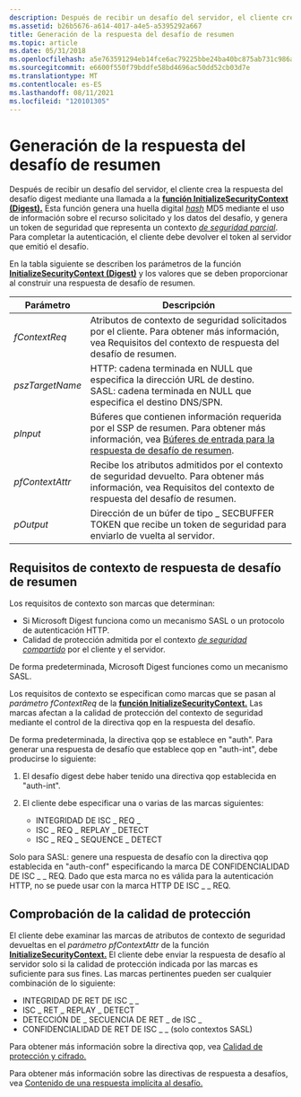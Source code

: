 ```yaml
---
description: Después de recibir un desafío del servidor, el cliente crea la respuesta del desafío digest mediante una llamada a la función InitializeSecurityContext (Digest).
ms.assetid: b26b5676-a614-4017-a4e5-a5395292a667
title: Generación de la respuesta del desafío de resumen
ms.topic: article
ms.date: 05/31/2018
ms.openlocfilehash: a5e763591294eb14fce6ac79225bbe24ba40bc875ab731c986a694df956ee356
ms.sourcegitcommit: e6600f550f79bddfe58bd4696ac50dd52cb03d7e
ms.translationtype: MT
ms.contentlocale: es-ES
ms.lasthandoff: 08/11/2021
ms.locfileid: "120101305"
---
```

# <a name="generating-the-digest-challenge-response"></a>Generación de la respuesta del desafío de resumen

Después de recibir un desafío del servidor, el cliente crea la respuesta del desafío digest mediante una llamada a la [**función InitializeSecurityContext (Digest).**](/windows/win32/api/sspi/nf-sspi-initializesecuritycontexta) Esta función genera una huella digital [*hash*](/windows/desktop/SecGloss/h-gly) MD5 mediante el uso de información sobre el recurso solicitado y los datos del desafío, y genera un token de seguridad que representa un contexto [*de seguridad parcial*](/windows/desktop/SecGloss/s-gly). Para completar la autenticación, el cliente debe devolver el token al servidor que emitió el desafío.

En la tabla siguiente se describen los parámetros de la función [**InitializeSecurityContext (Digest)**](/windows/win32/api/sspi/nf-sspi-initializesecuritycontexta) [](/windows/desktop/SecGloss/c-gly)y los valores que se deben proporcionar al construir una respuesta de desafío de resumen.



| Parámetro                  | Descripción                                                                                                                                                                                               |
|----------------------------|-----------------------------------------------------------------------------------------------------------------------------------------------------------------------------------------------------------|
| *fContextReq*<br/>   | Atributos de contexto de seguridad solicitados por el cliente. Para obtener más información, vea Requisitos del contexto de respuesta del desafío de resumen.<br/>                                                             |
| *pszTargetName*<br/> | HTTP: cadena terminada en NULL que especifica la dirección URL de destino.<br/> SASL: cadena terminada en NULL que especifica el destino DNS/SPN.<br/>                                                         |
| *pInput*<br/>        | Búferes que contienen información requerida por el SSP de resumen. Para obtener más información, vea [Búferes de entrada para la respuesta de desafío de resumen](input-buffers-for-the-digest-challenge-response.md).<br/> |
| *pfContextAttr*<br/> | Recibe los atributos admitidos por el contexto de seguridad devuelto. Para obtener más información, vea Requisitos del contexto de respuesta del desafío de resumen.<br/>                                                  |
| *pOutput*<br/>       | Dirección de un búfer de tipo \_ SECBUFFER TOKEN que recibe un token de seguridad para enviarlo de vuelta al servidor.<br/>                                                                                           |



 

## <a name="digest-challenge-response-context-requirements"></a>Requisitos de contexto de respuesta de desafío de resumen

Los requisitos de contexto son marcas que determinan:

-   Si Microsoft Digest funciona como un mecanismo SASL o un protocolo de autenticación HTTP.
-   Calidad de protección admitida por el contexto [*de seguridad compartido*](/windows/desktop/SecGloss/s-gly) por el cliente y el servidor.

De forma predeterminada, Microsoft Digest funciones como un mecanismo SASL.

Los requisitos de contexto se especifican como marcas que se pasan al *parámetro fContextReq* de la [**función InitializeSecurityContext.**](/windows/win32/api/sspi/nf-sspi-initializesecuritycontexta) Las marcas afectan a la calidad de protección del contexto de seguridad mediante el control de la directiva qop en la respuesta del desafío.

De forma predeterminada, la directiva qop se establece en "auth". Para generar una respuesta de desafío que establece qop en "auth-int", debe producirse lo siguiente:

1.  El desafío digest debe haber tenido una directiva qop establecida en "auth-int".
2.  El cliente debe especificar una o varias de las marcas siguientes:

    -   INTEGRIDAD DE ISC \_ REQ \_
    -   ISC \_ REQ \_ REPLAY \_ DETECT
    -   ISC \_ REQ \_ SEQUENCE \_ DETECT

Solo para SASL: genere una respuesta de desafío con la directiva qop establecida en "auth-conf" especificando la marca DE CONFIDENCIALIDAD DE ISC \_ \_ REQ. Dado que esta marca no es válida para la autenticación HTTP, no se puede usar con la marca HTTP DE ISC \_ \_ REQ.

## <a name="verifying-the-quality-of-protection"></a>Comprobación de la calidad de protección

El cliente debe examinar las marcas de atributos de contexto de seguridad devueltas en el *parámetro pfContextAttr* de la función [**InitializeSecurityContext.**](/windows/win32/api/sspi/nf-sspi-initializesecuritycontexta) El cliente debe enviar la respuesta de desafío al servidor solo si la calidad de protección indicada por las marcas es suficiente para sus fines. Las marcas pertinentes pueden ser cualquier combinación de lo siguiente:

-   INTEGRIDAD DE RET DE ISC \_ \_
-   ISC \_ RET \_ REPLAY \_ DETECT
-   DETECCIÓN DE \_ SECUENCIA DE RET \_ de ISC \_
-   CONFIDENCIALIDAD DE RET DE ISC \_ \_ (solo contextos SASL)

Para obtener más información sobre la directiva qop, vea [Calidad de protección y cifrado.](quality-of-protection-and-ciphers.md)

Para obtener más información sobre las directivas de respuesta a desafíos, vea [Contenido de una respuesta implícita al desafío.](contents-of-a-digest-challenge-response.md)

 

